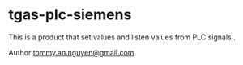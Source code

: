 # tgas-plc-siemens

This is a product that set values and listen values from PLC signals .

Author 
tommy.an.nguyen@gmail.com
